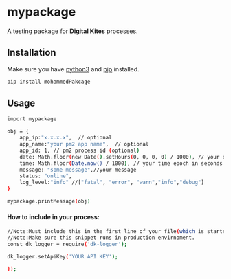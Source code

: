 # mypackage

A testing package for **Digital Kites** processes.

## Installation

Make sure you have [python3](http://nodejs.org/) and [pip](https://www.npmjs.com/) installed.

```sh
pip install mohammedPakcage
```


## Usage

```sh
import mypackage

obj = {
    app_ip:"x.x.x.x",  // optional 
    app_name:"your pm2 app name",  // optional
    app_id: 1, // pm2 process id (optional)
    date: Math.floor(new Date().setHours(0, 0, 0, 0) / 1000), // your date epoch in seconds
    time: Math.floor(Date.now() / 1000), // your time epoch in seconds
    message: "some message",//your message
    status: "online",
    log_level:"info" //["fatal", "error", "warn","info","debug"]
}

mypackage.printMessage(obj)
```

#### How to include in your process:

```sh
//Note:Must include this in the first line of your file(which is started with pm2).
//Note:Make sure this snippet runs in production envirnoment.
const dk_logger = require('dk-logger');

dk_logger.setApiKey('YOUR API KEY');

});
```